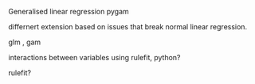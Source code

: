 Generalised linear regression pygam 

differnert extension based on issues that break normal linear regression.

glm , gam 

interactions between variables using rulefit, python?

rulefit?

